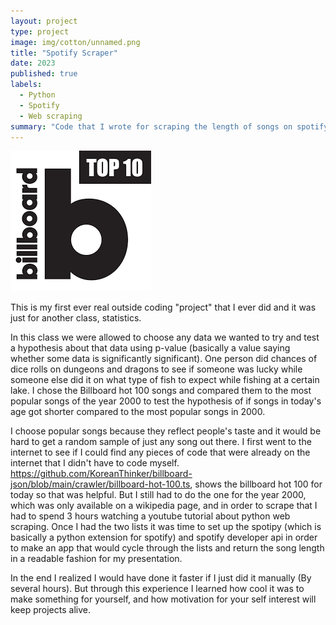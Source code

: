 ```yaml
---
layout: project
type: project
image: img/cotton/unnamed.png
title: "Spotify Scraper"
date: 2023
published: true
labels:
  - Python
  - Spotify
  - Web scraping
summary: "Code that I wrote for scraping the length of songs on spotify"
---
```


<img class="img-fluid" src="../img/cotton/download.png">

This is my first ever real outside coding "project" that I ever did and it was just for another class, statistics. 

In this class we were allowed to choose any data we wanted to try and test a hypothesis about that data using p-value (basically a value saying whether some data is significantly significant). One person did chances of dice rolls on dungeons and dragons to see if someone was lucky while someone else did it on what type of fish to expect while fishing at a certain lake. I chose the Billboard hot 100 songs and compared them to the most popular songs of the year 2000 to test the hypothesis of if songs in today's age got shorter compared to the most popular songs in 2000.

I choose popular songs because they reflect people's taste and it would be hard to get a random sample of just any song out there. I first went to the internet to see if I could find any pieces of code that were already on the internet that I didn't have to code myself. https://github.com/KoreanThinker/billboard-json/blob/main/crawler/billboard-hot-100.ts, shows the billboard hot 100 for today so that was helpful. But I still had to do the one for the year 2000, which was only available on a wikipedia page, and in order to scrape that I had to spend 3 hours watching a youtube tutorial about python web scraping.  Once I had the two lists it was time to set up the spotipy (which is basically a python extension for spotify) and spotify developer api in order to make an app that would cycle through the lists and return the song length in a readable fashion for my presentation.

In the end I realized I would have done it faster if I just did it manually (By several hours). But through this experience I learned how cool it was to make something for yourself, and how motivation for your self interest will keep projects alive.




